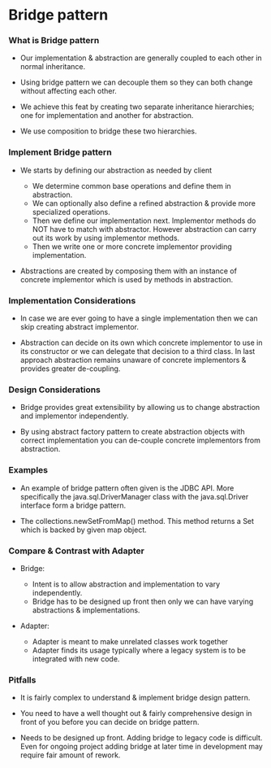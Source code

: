 # Bridge pattern

### What is Bridge pattern

* Our implementation & abstraction are generally coupled to each other in normal inheritance.

* Using bridge pattern we can decouple them so they can both change without affecting each other.

* We achieve this feat by creating two separate inheritance hierarchies; one for implementation and another for abstraction.

* We use composition to bridge these two hierarchies.


### Implement Bridge pattern

*  We starts by defining our abstraction as needed by client
    + We determine common base operations and define them in abstraction.
    + We can optionally also define a refined abstraction & provide more specialized operations.
    + Then we define our implementation next. Implementor methods do NOT have to match with abstractor. However abstraction can carry out its work by using implementor methods.
    + Then we write one or more concrete implementor providing implementation.

* Abstractions are created by composing them with an instance of concrete implementor which is used by methods in abstraction.


### Implementation Considerations

* In case we are ever going to have a single implementation then we can skip creating abstract implementor.

* Abstraction can decide on its own which concrete implementor to use in its constructor or we can delegate that decision to a third class. In last approach abstraction remains unaware of concrete implementors & provides greater de-coupling.

### Design Considerations

* Bridge provides great extensibility by allowing us to change abstraction and implementor independently.

* By using abstract factory pattern to create abstraction objects with correct implementation you can de-couple concrete implementors from abstraction.

### Examples

* An example of bridge pattern often given is the JDBC API. More specifically the java.sql.DriverManager class with the java.sql.Driver interface form a bridge pattern.

* The collections.newSetFromMap() method. This method returns a Set which is backed by given map object.

### Compare & Contrast with Adapter

* Bridge:
  + Intent is to allow abstraction and implementation to vary independently.
  + Bridge has to be designed up front then only we can have varying abstractions & implementations.

* Adapter:
  + Adapter is meant to make unrelated classes work together
  + Adapter finds its usage typically where a legacy system is to be integrated with new code.


### Pitfalls

* It is fairly complex to understand & implement bridge design pattern.

* You need to have a well thought out & fairly comprehensive design in front of you before you can decide on bridge pattern.

* Needs to be designed up front. Adding bridge to legacy code is difficult. Even for ongoing project adding bridge at later time in development may require fair amount of rework.